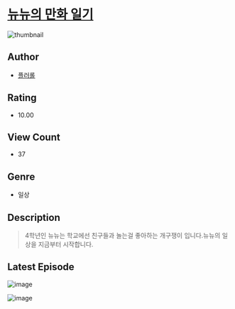 # [뉴뉴의 만화 일기](https://comic.naver.com/bestChallenge/list?titleId=811232)
![thumbnail](https://image-comic.pstatic.net/user_contents_data/challenge_comic/2023/05/25/367226/upload_7161112876079853619_480x623.jpeg)

## Author
- [플러롤](https://comic.naver.com/artistTitle?id=367226)

## Rating
- 10.00

## View Count
- 37

## Genre
- 일상

## Description
> 4학년인 뉴뉴는 학교에선 친구들과 놀는걸 좋아하는 개구쟁이 입니다.뉴뉴의 일상을 지금부터 시작합니다.


## Latest Episode
![image](https://image-comic.pstatic.net/user_contents_data/challenge_comic/2023/05/25/367226/upload_7365972787350288738.jpeg)

![image](https://image-comic.pstatic.net/user_contents_data/challenge_comic/2023/05/25/367226/upload_3834077526816272441.jpeg)
